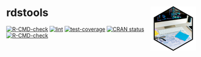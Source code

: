 # rdstools <img src="man/figures/logo.png" align="right" height="120" alt="" />


<!-- badges: start -->
[![R-CMD-check](https://github.com/r-data-science/rdstools/actions/workflows/R-CMD-Check.yaml/badge.svg?branch=main)](https://github.com/r-data-science/rdstools/actions/workflows/R-CMD-Check.yaml)
[![lint](https://github.com/r-data-science/rdstools/actions/workflows/lint.yaml/badge.svg)](https://github.com/r-data-science/rdstools/actions/workflows/lint.yaml)
[![test-coverage](https://github.com/r-data-science/rdstools/actions/workflows/Test-Coverage.yaml/badge.svg?branch=main)](https://github.com/r-data-science/rdstools/actions/workflows/Test-Coverage.yaml)
[![CRAN status](https://www.r-pkg.org/badges/version/rdstools)](https://CRAN.R-project.org/package=rdstools)
[![R-CMD-check](https://github.com/r-data-science/rdstools/actions/workflows/R-CMD-check.yaml/badge.svg)](https://github.com/r-data-science/rdstools/actions/workflows/R-CMD-check.yaml)
<!-- badges: end -->

